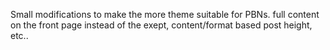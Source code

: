 Small modifications to make the more theme suitable for PBNs.
full content on the front page instead of the exept, content/format based post height, etc..
